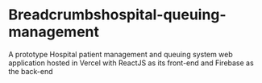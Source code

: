 # Breadcrumbshospital-queuing-management

A prototype Hospital patient management and queuing system web application hosted in Vercel with ReactJS as its front-end and Firebase as the back-end

